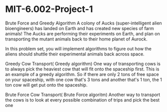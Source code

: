# MIT-6.002-Project-1
Brute Force and Greedy Algorithm
A colony of Aucks (super-intelligent alien bioengineers) has landed on Earth 
and has created new species of farm animals! The Aucks are performing their experiments on Earth, 
and plan on transporting the mutant animals back to their home planet of Aurock. 

In this problem set, you will implement algorithms to figure out how the aliens should 
shuttle their experimental animals back across space.

Greedy Cow Transport( Greedy algorithm)
One way of transporting cows is to always pick the heaviest cow that will fit onto the spaceship first. 
This is an example of a greedy algorithm. So if there are only 2 tons of free space on your spaceship, 
with one cow that's 3 tons and another that's 1 ton, the 1 ton cow will get put onto the spaceship.

Brute Force Cow Transport( Brute Force algoritm)
Another way to transport the cows is to look at every possible combination of trips and pick the best one
